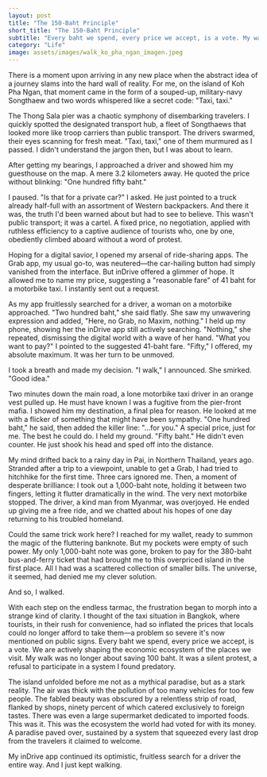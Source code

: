```yaml
---
layout: post
title: "The 150-Baht Principle"
short_title: "The 150-Baht Principle"
subtitle: "Every baht we spend, every price we accept, is a vote. My walk was a silent protest."
category: "Life"
image: assets/images/walk_ko_pha_ngan_imagen.jpeg
---
```


There is a moment upon arriving in any new place when the abstract idea of a journey slams into the hard wall of reality. For me, on the island of Koh Pha Ngan, that moment came in the form of a souped-up, military-navy Songthaew and two words whispered like a secret code: "Taxi, taxi."

The Thong Sala pier was a chaotic symphony of disembarking travelers. I quickly spotted the designated transport hub, a fleet of Songthaews that looked more like troop carriers than public transport. The drivers swarmed, their eyes scanning for fresh meat. "Taxi, taxi," one of them murmured as I passed. I didn't understand the jargon then, but I was about to learn.

After getting my bearings, I approached a driver and showed him my guesthouse on the map. A mere 3.2 kilometers away. He quoted the price without blinking: "One hundred fifty baht."

I paused. "Is that for a private car?" I asked. He just pointed to a truck already half-full with an assortment of Western backpackers. And there it was, the truth I'd been warned about but had to see to believe. This wasn't public transport; it was a cartel. A fixed price, no negotiation, applied with ruthless efficiency to a captive audience of tourists who, one by one, obediently climbed aboard without a word of protest.

Hoping for a digital savior, I opened my arsenal of ride-sharing apps. The Grab app, my usual go-to, was neutered—the car-hailing button had simply vanished from the interface. But inDrive offered a glimmer of hope. It allowed me to name my price, suggesting a "reasonable fare" of 41 baht for a motorbike taxi. I instantly sent out a request.

As my app fruitlessly searched for a driver, a woman on a motorbike approached. "Two hundred baht," she said flatly. She saw my unwavering expression and added, "Here, no Grab, no Maxim, nothing." I held up my phone, showing her the inDrive app still actively searching. "Nothing," she repeated, dismissing the digital world with a wave of her hand. "What you want to pay?" I pointed to the suggested 41-baht fare. "Fifty," I offered, my absolute maximum. It was her turn to be unmoved.

I took a breath and made my decision. "I walk," I announced. She smirked. "Good idea."

Two minutes down the main road, a lone motorbike taxi driver in an orange vest pulled up. He must have known I was a fugitive from the pier-front mafia. I showed him my destination, a final plea for reason. He looked at me with a flicker of something that might have been sympathy. "One hundred baht," he said, then added the killer line: "...for you." A special price, just for me. The best he could do. I held my ground. "Fifty baht." He didn't even counter. He just shook his head and sped off into the distance.

My mind drifted back to a rainy day in Pai, in Northern Thailand, years ago. Stranded after a trip to a viewpoint, unable to get a Grab, I had tried to hitchhike for the first time. Three cars ignored me. Then, a moment of desperate brilliance: I took out a 1,000-baht note, holding it between two fingers, letting it flutter dramatically in the wind. The very next motorbike stopped. The driver, a kind man from Myanmar, was overjoyed. He ended up giving me a free ride, and we chatted about his hopes of one day returning to his troubled homeland.

Could the same trick work here? I reached for my wallet, ready to summon the magic of the fluttering banknote. But my pockets were empty of such power. My only 1,000-baht note was gone, broken to pay for the 380-baht bus-and-ferry ticket that had brought me to this overpriced island in the first place. All I had was a scattered collection of smaller bills. The universe, it seemed, had denied me my clever solution.

And so, I walked.

With each step on the endless tarmac, the frustration began to morph into a strange kind of clarity. I thought of the taxi situation in Bangkok, where tourists, in their rush for convenience, had so inflated the prices that locals could no longer afford to take them—a problem so severe it's now mentioned on public signs. Every baht we spend, every price we accept, is a vote. We are actively shaping the economic ecosystem of the places we visit. My walk was no longer about saving 100 baht. It was a silent protest, a refusal to participate in a system I found predatory.

The island unfolded before me not as a mythical paradise, but as a stark reality. The air was thick with the pollution of too many vehicles for too few people. The fabled beauty was obscured by a relentless strip of road, flanked by shops, ninety percent of which catered exclusively to foreign tastes. There was even a large supermarket dedicated to imported foods. This was it. This was the ecosystem the world had voted for with its money. A paradise paved over, sustained by a system that squeezed every last drop from the travelers it claimed to welcome.

My inDrive app continued its optimistic, fruitless search for a driver the entire way. And I just kept walking.
